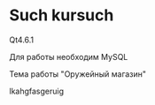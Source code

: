 # Such kursuch
Qt4.6.1

Для работы необходим MySQL

Тема работы "Оружейный магазин"

lkahgfasgeruig
